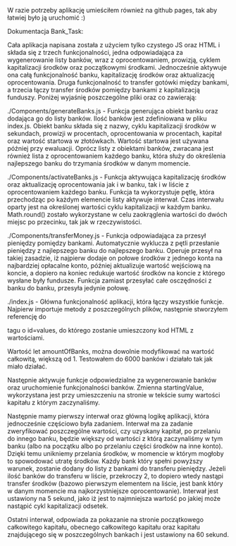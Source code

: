 W razie potrzeby aplikację umieściłem również na github pages, tak aby łatwiej było ją uruchomić :)

Dokumentacja Bank_Task:

Cała aplikacja napisana została z użyciem tylko czystego JS oraz HTML i składa się z trzech funkcjonalności, jedna odpowiadająca za wygenerowanie listy banków, wraz z oprocentowaniem, prowizją, cyklem kapitalizacji środków oraz początkowymi środkami. Jednocześnie aktywuje ona całą funkcjonalność banku, kapitalizację środków oraz aktualizację oprocentowania. Druga funkcjonalność to transfer gotówki między bankami, a trzecia łączy transfer środków pomiędzy bankami z kapitalizacją funduszy. Poniżej wyjaśnię poszczególne pliki oraz co zawierają:

  ./Components/generateBanks.js - Funkcja generująca obiekt banku oraz dodająca go do listy banków. Ilość banków jest zdefiniowana w pliku index.js. Obiekt banku składa się z nazwy, cyklu kapitalizacji środków w sekundach, prowizji w procentach, oprocentowania w procentach, kapitał oraz wartość startowa w złotówkach. Wartość startowa jest używana później przy ewaluacji. Oprócz listy z obiektami banków, zwracana jest również lista z oprocentowaniem każdego banku, która służy do określenia najlepszego banku do trzymania środków w danym momencie.

  ./Components/activateBanks.js - Funkcja aktywująca kapitalizację środków oraz aktualizację oprocentowania jak i w banku, tak i w liście z oprocentowaniem każdego banku. Funkcja ta wykorzystuje pętlę, która przechodząc po każdym elemencie listy aktywuje interwał. Czas interwału oparty jest na określonej wartości cyklu kapitalizacji w każdym banku. Math.round() zostało wykorzystane w celu zaokrąglenia wartości do dwóch miejsc po przecinku, tak jak w rzeczywistości.

  ./Components/transferMoney.js - Funkcja odpowiadająca za przesył pieniędzy pomiędzy bankami. Automatycznie wyklucza z pętli przesłanie pieniędzy z najlepszego banku do najlepszego banku. Operuje przesył na takiej zasadzie, iż najpierw dodaje on połowe środków z jednego konta na najbardziej opłacalne konto, później aktualizuje wartość wejściową na koncie, a dopiero na koniec redukuje wartość środków na koncie z którego wysłane były fundusze. Funkcja zamiast przesyłać całe osczędności z banku do banku, przesyła jedynie połowę.

  ./index.js - Główna funkcjonalność aplikacji, która łączy wszystkie funkcje. Najpierw importuje metody z poszczególnych plików, następnie stworzyłem referencję do <div> tagu o id=values, do którego zostanie umieszczony kod HTML z wartościami.
  
Wartość let amountOfBanks, można dowolnie modyfikować na wartość całkowitą, większą od 1. Testowałem do 6000 banków i działało tak jak miało działać. 

Następnie aktywuje funkcje odpowiedzialne za wygenerowanie banków oraz uruchomienie funkcjonalności banków. Zmienna startingValue, wykorzystana jest przy umieszczeniu na stronie w tekście sumy wartości kapitału z którym zaczynaliśmy. 

Następnie mamy pierwszy interwał oraz główną logikę aplikacji, która jednocześnie częściowo była zadaniem. Interwał ma za zadanie zweryfikować poszczególne wartości, czy uzyskany kapitał, po przelaniu do innego banku, będzie większy od wartości z którą zaczynaliśmy w tym banku (albo na początku albo po przelaniu części środków na inne konto). Dzięki temu unikniemy przelania środków, w momencie w którym mogłoby to spowodować utratę środków. Każdy bank który spełni powyższy warunek, zostanie dodany do listy z bankami do transferu pieniędzy. Jeżeli ilość banków do transferu w liście, przekroczy 2, to dopiero wtedy nastąpi transfer środków (bazowo pierwszym elementem na liście, jest bank który w danym momencie ma najkorzystniejsze oprocentowanie). Interwał jest ustawiony na 5 sekund, jako iż jest to najmniejsza wartość po jakiej może nastąpić cykl kapitalizacji odsetek.

Ostatni interwał, odpowiada za pokazanie na stronie początkowego całkowitego kapitału, obecnego całkowitego kapitału oraz kapitału znajdującego się w poszczególnych bankach i jest ustawiony na 60 sekund.
